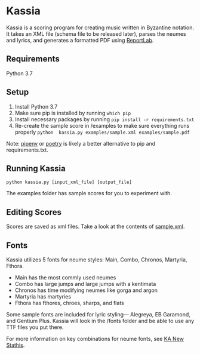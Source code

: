 # Kassia

Kassia is a scoring program for creating music written in Byzantine notation. It takes an XML file (schema file to be released later), parses the neumes and lyrics, and generates a formatted PDF using [ReportLab](https://www.reportlab.com).

## Requirements

Python 3.7

## Setup

1. Install Python 3.7
2. Make sure pip is installed by running ```which pip```
3. Install necessary packages by running ```pip install -r requirements.txt```
4. Re-create the sample score in /examples to make sure everything runs properly ```python  kassia.py examples/sample.xml examples/sample.pdf```

Note: [pipenv](https://pipenv.pypa.io/en/latest) or [poetry](https://python-poetry.org/) is likely a better alternative to pip and requirements.txt.

## Running Kassia

```python kassia.py [input_xml_file] [output_file]```

The examples folder has sample scores for you to experiment with.

## Editing Scores

Scores are saved as xml files. Take a look at the contents of [sample.xml](examples/sample.xml).

## Fonts

Kassia utilizes 5 fonts for neume styles: Main, Combo, Chronos, Martyria, Fthora.

- Main has the most commly used neumes
- Combo has large jumps and large jumps with a kentimata
- Chronos has time modifying neumes like gorga and argon
- Martyria has martyries
- Fthora has fthores, chroes, sharps, and flats

Some sample fonts are included for lyric styling— Alegreya, EB Garamond, and Gentium Plus. Kassia will look in the /fonts folder and be able to use any TTF files you put there.

For more information on key combinations for neume fonts, see [KA New Stathis](https://github.com/t-bullock/KA-New-Stathis).
